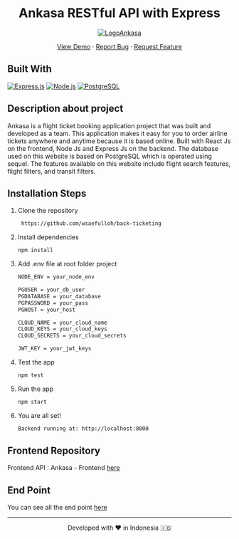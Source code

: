 <h1 align="center">Ankasa RESTful API with Express</h1>
<p align="center">
  <a href="https://github.com/wsaefulloh/back-ticketing">
    <img src="https://res.cloudinary.com/calvin-cloud/image/upload/v1631588597/Ankasa/Logo_Ankasa_cm4gp9.svg"  alt="LogoAnkasa">
  </a>

  <p align="center">
    <a href="https://ankasa.online" target="blank">View Demo</a>
  · <a href="https://github.com/wsaefulloh/back-ticketing/issues">Report Bug</a>
  · <a href="https://github.com/wsaefulloh/back-ticketing/pulls">Request Feature</a>
  </p>
</p>

## Built With

[![Express.js](https://img.shields.io/badge/Express.js-4.x-orange.svg?style=rounded-square)](https://expressjs.com/en/starter/installing.html)
[![Node.js](https://img.shields.io/badge/Node.js-v.12.13-green.svg?style=rounded-square)](https://nodejs.org/)
[![PostgreSQL](https://img.shields.io/badge/PostgreSQL-v.13.3-blue.svg?style=rounded-square)](https://www.postgresql.org/)

## Description about project
Ankasa is a flight ticket booking application project that was built and developed as a team. This application makes it easy for you to order airline tickets anywhere and anytime because it is based online. Built with React Js on the frontend, Node Js and Express Js on the backend. The database used on this website is based on PostgreSQL which is operated using sequel. The features available on this website include flight search features, flight filters, and transit filters.

## Installation Steps

1. Clone the repository

   ```bash
    https://github.com/wsaefulloh/back-ticketing
    ```

2. Install dependencies

   ```bash
   npm install
   ```

3. Add .env file at root folder project

   ```sh
   NODE_ENV = your_node_env
   
   PGUSER = your_db_user
   PGDATABASE = your_database
   PGPASSWORD = your_pass
   PGHOST = your_host
   
   CLOUD_NAME = your_cloud_name
   CLOUD_KEYS = your_cloud_keys
   CLOUD_SECRETS = your_cloud_secrets
   
   JWT_KEY = your_jwt_keys
   ```

4. Test the app

   ```bash
   npm test
   ```


5. Run the app

   ```bash
   npm start
   ```

6. You are all set!

   ```bash
   Backend running at: http://localhost:8000
   ```


## Frontend Repository
Frontend API : Ankasa - Frontend [here](https://github.com/wsaefulloh/front-ankasa)


## End Point
You can see all the end point [here](https://documenter.getpostman.com/view/16508598/TzzDKF4c)

<hr>
<p align="center">
Developed with ❤️ in Indonesia 	🇮🇩
</p>
